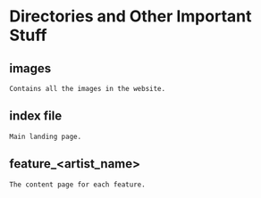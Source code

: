 # Directories and Other Important Stuff

## images 
    Contains all the images in the website.

## index file
    Main landing page.

## feature_<artist_name>
    The content page for each feature.
